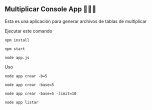 

## Multiplicar Console App 🚀🚀🚀

Esta es una aplicación para generar archivos de tablas de multiplicar

Ejecutar este comando

```
npm install
```

```
npm start
```

```
node app.js
```

Uso
```
node app crear -b=5
```

```
node app crear -base=5
```

```
node app crear -base=5 -limit=10
```

```
node app listar
```
